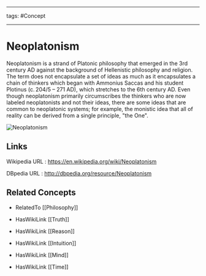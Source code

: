 




---

tags: #Concept

---
# Neoplatonism


Neoplatonism is a strand of Platonic philosophy that emerged in the 3rd century AD against the background of Hellenistic philosophy and religion. The term does not encapsulate a set of ideas as much as it encapsulates a chain of thinkers which began with Ammonius Saccas and his student Plotinus (c. 204/5 – 271 AD), which stretches to the 6th century AD. Even though neoplatonism primarily circumscribes the thinkers who are now labeled neoplatonists and not their ideas, there are some ideas that are common to neoplatonic systems; for example, the monistic idea that all of reality can be derived from a single principle, "the One".

![Neoplatonism]()


## Links


Wikipedia URL : https://en.wikipedia.org/wiki/Neoplatonism

DBpedia URL : http://dbpedia.org/resource/Neoplatonism


## Related Concepts


- RelatedTo [[Philosophy]]

- HasWikiLink [[Truth]]

- HasWikiLink [[Reason]]

- HasWikiLink [[Intuition]]

- HasWikiLink [[Mind]]

- HasWikiLink [[Time]]